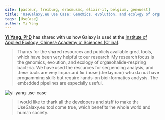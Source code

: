 ```yaml
---
site: [pasteur, freiburg, erasmusmc, elixir-it, belgium, genouest]
title: 'UseGalaxy.eu Use Case: Genomics, evolution, and ecology of organohalide-respiring bacteria'
tags: [UseCase]
author: Yi Yang
---
```


[__Yi Yang, PhD__](https://orcid.org/0000-0002-1131-6196) has shared with us how Galaxy is used at the [Institute of Applied Ecology, Chinese Academy of Sciences (China)](http://english.iae.cas.cn/). 

> Thanks for the shared resources and publicly available great tools, which have been very helpful to our research. My research focus is the genomics, evolution, and ecology of organohalide-respiring bacteria. We have used the resources for sequencing analysis, and these tools are very important for those (the layman) who do not have programming skills but require hands-on bioinformatics analysis. The embedded pipelines are especially useful.

![yi-yang-use-case](/assets/media/use_cases/yi-yang.png)


> I would like to thank all the developers and staff to make the UseGalaxy.eu tool come true, which benefits the whole world and human society.
